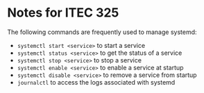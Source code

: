# Notes for ITEC 325

The following commands are frequently used to manage systemd:

- `systemctl start <service>` to start a service
- `systemctl status <service>` to get the status of a service
- `systemctl stop <service>` to stop a service
- `systemctl enable <service>` to enable a service at startup
- `systemctl disable <service>` to remove a service from startup
- `journalctl` to access the logs associated with systemd
